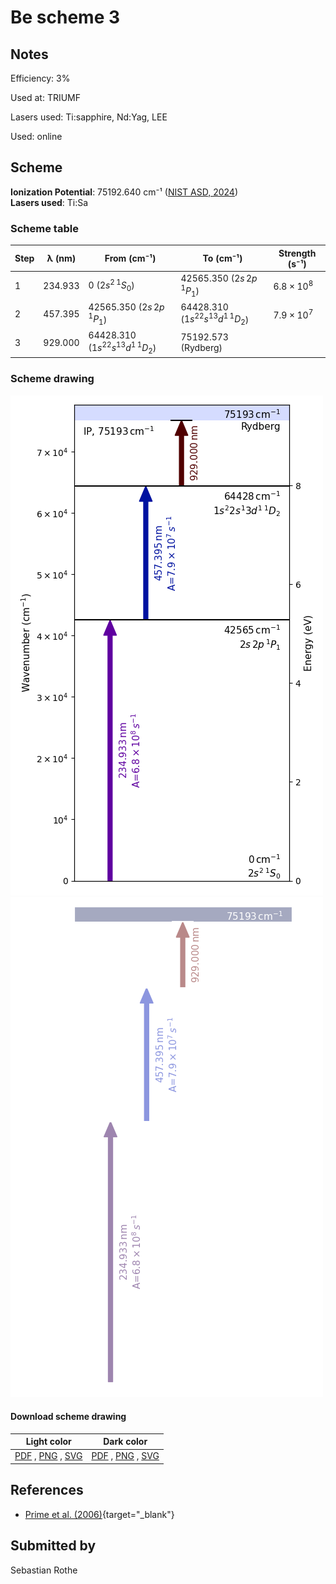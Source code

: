 # Be scheme 3

## Notes

Efficiency: 3%

Used at: TRIUMF

Lasers used: Ti:sapphire, Nd:Yag, LEE

Used: online



## Scheme

**Ionization Potential**: 75192.640 cm⁻¹ ([NIST ASD, 2024](https://www.nist.gov/pml/atomic-spectra-database))  
**Lasers used**: Ti:Sa

### Scheme table

| Step | λ (nm)  |            From (cm⁻¹)            |             To (cm⁻¹)             |   Strength (s⁻¹)    |
| ---- | ------- | --------------------------------- | --------------------------------- | ------------------- |
| 1    | 234.933 | 0 ($2s^2\,^1S_0$)                 | 42565.350 ($2s\,2p\,^1P_1$)       | $6.8 \times 10^{8}$ |
| 2    | 457.395 | 42565.350 ($2s\,2p\,^1P_1$)       | 64428.310 ($1s^22s^13d^1\,^1D_2$) | $7.9 \times 10^{7}$ |
| 3    | 929.000 | 64428.310 ($1s^22s^13d^1\,^1D_2$) | 75192.573 (Rydberg)               |                     |


### Scheme drawing

![be scheme, light mode](be-003/be-003-light.png#only-light)
![be scheme, dark mode](be-003/be-003-dark-web.png#only-dark)

#### Download scheme drawing

|                                            Light color                                            |                                           Dark color                                           |
| ------------------------------------------------------------------------------------------------- | ---------------------------------------------------------------------------------------------- |
| [PDF](be-003/be-003-light.pdf) , [PNG](be-003/be-003-light.png) , [SVG](be-003/be-003-light.svg)  | [PDF](be-003/be-003-dark.pdf) , [PNG](be-003/be-003-dark.png) , [SVG](be-003/be-003-dark.svg)  |


## References

  - [Prime et al. (2006)](https://doi.org/10.1007/s10751-006-9493-0){target="_blank"}



## Submitted by

Sebastian Rothe

